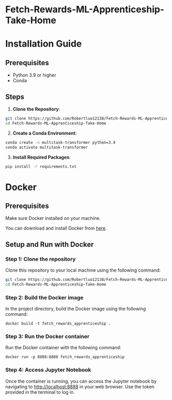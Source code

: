# Fetch-Rewards-ML-Apprenticeship-Take-Home
# Installation Guide

## Prerequisites

- Python 3.9 or higher
- Conda

## Steps

1. **Clone the Repository**:

```bash
git clone https://github.com/Robertluo12138/Fetch-Rewards-ML-Apprenticeship-Take-Home.git
cd Fetch-Rewards-ML-Apprenticeship-Take-Home
```
2. **Create a Conda Environment**:

```bash
conda create -n multitask-transformer python=3.9
conda activate multitask-transformer
```

3. **Install Required Packages**:
```bash
pip install -r requirements.txt
```

# Docker

## Prerequisites

Make sure Docker installed on your machine.

You can download and install Docker from [here](https://www.docker.com/products/docker-desktop).

## Setup and Run with Docker

### Step 1: Clone the repository

Clone this repository to your local machine using the following command:

```sh
git clone https://github.com/Robertluo12138/Fetch-Rewards-ML-Apprenticeship-Take-Home.git
cd Fetch-Rewards-ML-Apprenticeship-Take-Home
```


### Step 2: Build the Docker image

In the project directory, build the Docker image using the following command:

```
docker build -t fetch_rewards_apprenticeship .
```


### Step 3: Run the Docker container

Run the Docker container with the following command:

```
docker run -p 8888:8888 fetch_rewards_apprenticeship
```


### Step 4: Access Jupyter Notebook

Once the container is running, you can access the Jupyter notebook by navigating to [http://localhost:8888]() in your web browser. Use the token provided in the terminal to log in.
